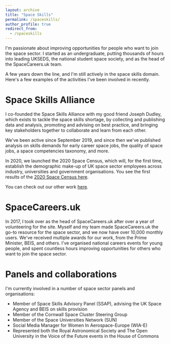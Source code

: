 ```yaml
---
layout: archive
title: "Space Skills"
permalink: /spaceskills/
author_profile: true
redirect_from:
  - /spaceskills
---
```


I'm passionate about improving opportunities for people who want to join the space sector. I started as an undergraduate, putting thousands of hours into leading UKSEDS, the national student space society, and as the head of the SpaceCareers.uk team. 

A few years down the line, and I'm still actively in the space skills domain. Here's a few examples of the activities I've been involved in recently.

Space Skills Alliance
======
I co-founded the Space Skills Alliance with my good friend Joseph Dudley, which exists to tackle the space skills shortage, by collecting and publishing data and analysis, promoting and advising on best practice, and bringing key stakeholders together to collaborate and learn from each other.

We've been active since September 2019, and since then we've published analysis on skills demands for early career space jobs, the quality of space jobs, a space competencies taxonomy, and more.

In 2020, we launched the 2020 Space Census, which will, for the first time, establish the demographic make-up of UK space sector employees across industry, universities and government organisations. You see the first results of the [2020 Space Census here](https://spaceskills.org/census). 

You can check out our other work [here](https://spaceskills.org/).

SpaceCareers.uk
======
In 2017, I took over as the head of SpaceCareers.uk after over a year of volunteering for the site. Myself and my team made SpaceCareers.uk the go-to resource for the space sector, and we now have over 10,000 monthly users. We've received multiple awards for our work, from the Prime Minister, BEIS, and others. I've organised national careers events for young people, and spent countless hours improving opportunities for others who want to join the space sector.

Panels and collaborations
======
I'm currently involved in a number of space sector panels and organisations:
* Member of Space Skills Advisory Panel (SSAP), advising the UK Space Agency and BEIS on skills provision
* Member of the Cornwall Space Cluster Steering Group
* Member of the Space Universities Network (SUN)
* Social Media Manager for Women In Aerospace-Europe (WIA-E)
* Represented both the Royal Astronomical Society and The Open University in the Voice of the Future events in the House of Commons

